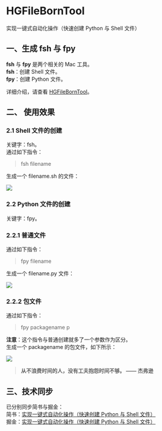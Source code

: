 # HGFileBornTool
实现一键式自动化操作（快速创建 Python 与 Shell 文件）

## 一、生成 fsh 与 fpy
**fsh** 与 **fpy** 是两个相关的 Mac 工具。  
**fsh**：创建 Shell 文件。  
**fpy**：创建 Python 文件。  

详细介绍，请查看 [HGFileBornTool](https://github.com/iOS2Open/HGFileBornTool/tree/master/HGFileBornTool)。

## 二、 使用效果
### 2.1 Shell 文件的创建
关键字：fsh。  
通过如下指令：  
> fsh filename  

生成一个 filename.sh 的文件：  

![](https://user-gold-cdn.xitu.io/2019/1/26/16888a502f1ebe9f?w=1200&h=700&f=png&s=40880)


### 2.2 Python 文件的创建
关键字：fpy。
### 2.2.1 普通文件
通过如下指令：  
> fpy filename  

生成一个 filename.py 文件：  

![](https://user-gold-cdn.xitu.io/2019/1/26/16888a706e0d8910?w=1200&h=700&f=png&s=57455)

### 2.2.2 包文件
通过如下指令：  
> fpy packagename p

**注意**：这个指令与普通创建就多了一个参数作为区分。  
生成一个 packagename 的包文件，如下所示：

![](https://user-gold-cdn.xitu.io/2019/1/26/16888a94aec7c23e?w=822&h=266&f=png&s=26375)


> **从不浪费时间的人，没有工夫抱怨时间不够。 —— 杰弗逊**

## 三、技术同步
已分别同步简书与掘金：   
简书：[实现一键式自动化操作（快速创建 Python 与 Shell 文件）](https://www.jianshu.com/p/c752298bf4a1)  
掘金：[实现一键式自动化操作（快速创建 Python 与 Shell 文件）](https://juejin.im/post/5c4b0fcd51882525da266cfc)  
